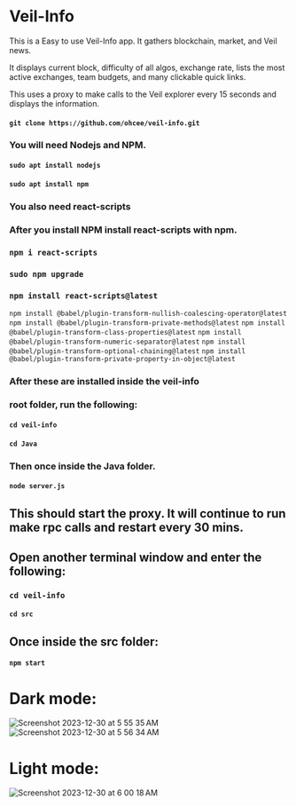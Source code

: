# Veil-Info


<p>This is a Easy to use Veil-Info app. It gathers blockchain, market, and Veil news. </p>
<p>It displays current block, difficulty of all algos, exchange rate, lists the most active exchanges, team budgets, and many clickable quick links.</p>
<p>This uses a proxy to make calls to the Veil explorer every 15 seconds and displays the information.</p>

#### `git clone https://github.com/ohcee/veil-info.git`

### You will need Nodejs and NPM.

#### `sudo apt install nodejs`
#### `sudo apt install npm`

### You also need react-scripts

### After you install NPM install react-scripts with npm.

### `npm i react-scripts`

### `sudo npm upgrade`

### `npm install react-scripts@latest`
`npm install @babel/plugin-transform-nullish-coalescing-operator@latest`
`npm install @babel/plugin-transform-private-methods@latest`
`npm install @babel/plugin-transform-class-properties@latest`
`npm install @babel/plugin-transform-numeric-separator@latest`
`npm install @babel/plugin-transform-optional-chaining@latest`
`npm install @babel/plugin-transform-private-property-in-object@latest`

### After these are installed inside the veil-info 
### root folder, run the following:

#### `cd veil-info`

#### `cd Java` 

### Then once inside the Java folder.

#### `node server.js`

## This should start the proxy. It will continue to run make rpc calls and restart every 30 mins. 

## Open another terminal window and enter the following:

### `cd veil-info`

#### `cd src`

## Once inside the src folder: 

#### `npm start`
# Dark mode:
![Screenshot 2023-12-30 at 5 55 35 AM](https://github.com/ohcee/veil-info/assets/46406370/4a5706ae-3f00-41de-944a-8d433a675963)
![Screenshot 2023-12-30 at 5 56 34 AM](https://github.com/ohcee/veil-info/assets/46406370/f1ef496f-2caf-428a-90e2-db3799f7c100)

# Light mode:
![Screenshot 2023-12-30 at 6 00 18 AM](https://github.com/ohcee/veil-info/assets/46406370/0fb67ee0-3b33-4570-ac59-28596e50dbb0)

